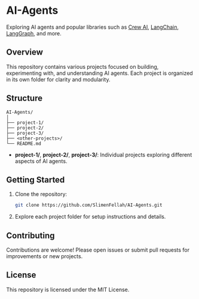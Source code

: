 # AI-Agents

Exploring AI agents and popular libraries such as [Crew AI](https://github.com/joaomdmoura/crewAI), [LangChain](https://github.com/langchain-ai/langchain), [LangGraph](https://github.com/langchain-ai/langgraph), and more.

## Overview

This repository contains various projects focused on building, experimenting with, and understanding AI agents. Each project is organized in its own folder for clarity and modularity.
## Structure

```
AI-Agents/
│
├── project-1/
├── project-2/
├── project-3/
├── <other-projects>/
└── README.md
```

- **project-1/**, **project-2/**, **project-3/**: Individual projects exploring different aspects of AI agents.

## Getting Started

1. Clone the repository:
    ```bash
    git clone https://github.com/SlimenFellah/AI-Agents.git
    ```
2. Explore each project folder for setup instructions and details.

## Contributing

Contributions are welcome! Please open issues or submit pull requests for improvements or new projects.

## License

This repository is licensed under the MIT License.